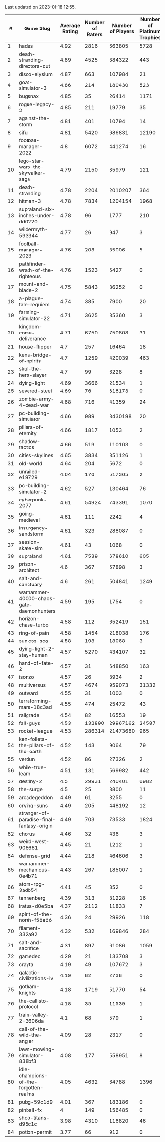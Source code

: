 Last updated on 2023-01-18 12:55.


|#|Game Slug|Average Rating|Number of Raters|Number of Players|Number of Platinum Trophies|Max Rarity (%)|
|---|---|---|---|---|---|---|
|1|hades|4.92|2816|663805|5728|89|
|2|death-stranding-directors-cut|4.89|4525|384322|443|91|
|3|disco-elysium|4.87|663|107984|21|28|
|4|goat-simulator-3|4.86|214|180430|523|91|
|5|bugsnax|4.85|35|26414|1171|97|
|6|rogue-legacy-2|4.85|211|19779|35|3|
|7|against-the-storm|4.81|401|10794|14|37|
|8|sifu|4.81|5420|686831|12190|96|
|9|football-manager-2022|4.8|6072|441274|16|49|
|10|lego-star-wars-the-skywalker-saga|4.79|2150|35979|121|97|
|11|death-stranding|4.78|2204|2010207|364|91|
|12|hitman-3|4.78|7834|1204154|1968|47|
|13|supraland-six-inches-under-dd0220|4.78|96|1777|210|99|
|14|wildermyth-593344|4.77|26|947|3|17|
|15|football-manager-2023|4.76|208|35006|5|79|
|16|pathfinder-wrath-of-the-righteous|4.76|1523|5427|0|50|
|17|mount-and-blade-2|4.75|5843|36252|0|25|
|18|a-plague-tale-requiem|4.74|385|7900|20|92|
|19|farming-simulator-22|4.71|3625|35360|3|77|
|20|kingdom-come-deliverance|4.71|6750|750808|31|30|
|21|house-flipper|4.7|257|16464|18|94|
|22|kena-bridge-of-spirits|4.7|1259|420039|463|94|
|23|skul-the-hero-slayer|4.7|99|6228|8|95|
|24|dying-light|4.69|3666|21534|1|95|
|25|severed-steel|4.69|76|318173|0|13|
|26|zombie-army-4-dead-war|4.68|716|41359|24|67|
|27|pc-building-simulator|4.66|989|3430198|20|48|
|28|pillars-of-eternity|4.66|1817|1053|2|81|
|29|shadow-tactics|4.66|519|110103|0|0.1|
|30|cities-skylines|4.65|3834|351126|1|72|
|31|old-world|4.64|204|5672|0|82|
|32|unrailed-e19729|4.64|176|517365|2|9|
|33|pc-building-simulator-2|4.62|527|130464|76|75|
|34|cyberpunk-2077|4.61|54924|743391|1070|65|
|35|going-medieval|4.61|111|2242|4|68|
|36|insurgency-sandstorm|4.61|323|288087|0|5|
|37|session-skate-sim|4.61|43|1068|0|27|
|38|supraland|4.61|7539|678610|605|99|
|39|prison-architect|4.6|367|57898|3|29|
|40|salt-and-sanctuary|4.6|261|504841|1249|83|
|41|warhammer-40000-chaos-gate-daemonhunters|4.59|195|1754|0|77|
|42|horizon-chase-turbo|4.58|112|652419|151|88|
|43|ring-of-pain|4.58|1454|218038|176|96|
|44|sunless-sea|4.58|198|18068|3|36|
|45|dying-light-2-stay-human|4.57|5270|434107|32|6|
|46|hand-of-fate-2|4.57|31|648850|163|72|
|47|isonzo|4.57|26|3934|2|57|
|48|multiversus|4.57|4674|959073|31332|75|
|49|outward|4.55|31|1003|0|72|
|50|terraforming-mars-18c3ad|4.55|474|25472|43|45|
|51|railgrade|4.54|82|16553|19|98|
|52|fall-guys|4.53|132890|29967162|24587|0.6|
|53|rocket-league|4.53|286314|21473680|965|78|
|54|ken-follets-the-pillars-of-the-earth|4.52|143|9064|79|45|
|55|verdun|4.52|86|27326|2|76|
|56|while-true-learn|4.51|131|569982|442|93|
|57|destiny-2|4.5|29931|240401|6982|94|
|58|the-surge|4.5|25|3800|11|94|
|59|arcadegeddon|4.49|61|3255|0|90|
|60|crying-suns|4.49|205|448192|12|66|
|61|stranger-of-paradise-final-fantasy-origin|4.49|703|73533|1824|98|
|62|chorus|4.46|32|436|3|86|
|63|weird-west-906661|4.45|21|1212|1|85|
|64|defense-grid|4.44|218|464606|3|80|
|65|warhammer-mechanicus-0e4b71|4.43|267|185007|1|25|
|66|atom-rpg-3adb54|4.41|45|352|0|98|
|67|tannenberg|4.39|313|81228|16|88|
|68|iratus-d0e5ba|4.37|2112|11833|7|85|
|69|spirit-of-the-north-f58a66|4.36|24|29926|118|65|
|70|filament-332a92|4.32|532|169846|284|93|
|71|salt-and-sacrifice|4.31|897|61086|1059|91|
|72|gamedec|4.29|21|133708|3|26|
|73|crayta|4.19|49|107672|3|23|
|74|galactic-civilizations-iv|4.19|82|2738|0|80|
|75|gotham-knights|4.18|1719|51770|54|25|
|76|the-callisto-protocol|4.18|35|11539|1|1|
|77|train-valley-2-3606da|4.1|68|579|1|89|
|78|call-of-the-wild-the-angler|4.09|28|2317|0|62|
|79|lawn-mowing-simulator-838bf3|4.08|177|558951|8|85|
|80|idle-champions-of-the-forgotten-realms|4.05|4632|64788|1396|4|
|81|pubg-59c1d9|4.01|367|183186|0|73|
|82|pinball-fx|4|149|156485|0|85|
|83|shop-titans-d95c1c|3.98|4310|116820|46|97|
|84|potion-permit|3.77|66|912|0|98|
